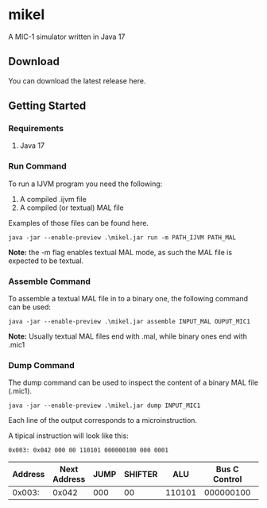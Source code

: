 # mikel
A MIC-1 simulator written in Java 17

## Download

You can download the latest release here.

## Getting Started

### Requirements
1. Java 17

### Run Command
To run a IJVM program you need the following:
1. A compiled .ijvm file
2. A compiled (or textual) MAL file

Examples of those files can be found here.

```shell{:copy}
java -jar --enable-preview .\mikel.jar run -m PATH_IJVM PATH_MAL
```

**Note:** the -m flag enables textual MAL mode, as such the MAL file is expected to be textual.

### Assemble Command
To assemble a textual MAL file in to a binary one, the following command can be used:

```shell{:copy}
java -jar --enable-preview .\mikel.jar assemble INPUT_MAL OUPUT_MIC1
```

**Note:** Usually textual MAL files end with .mal, while binary ones end with .mic1

### Dump Command
The dump command can be used to inspect the content of a binary MAL file (.mic1).

```shell{:copy}
java -jar --enable-preview .\mikel.jar dump INPUT_MIC1
```

Each line of the output corresponds to a microinstruction.

A tipical instruction will look like this:

```
0x003: 0x042 000 00 110101 000000100 000 0001
```

| Address | Next Address | JUMP | SHIFTER | ALU | Bus C Control | Memory Control | Bus B Control |
|---------|--------------|------|---------|-----|---------------|----------------|---------------|
| 0x003:  |  0x042        | 000  | 00|110101|000000100|000|0001|


